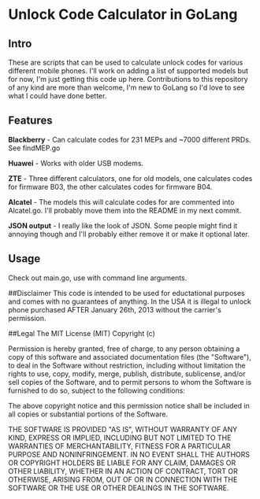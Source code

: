 # Unlock Code Calculator in GoLang #

## Intro 
These are scripts that can be used to calculate unlock codes for various different mobile phones. I'll work on adding a list of supported models but for now, I'm just getting this code up here. Contributions to this repository of any kind are more than welcome, I'm new to GoLang so I'd love to see what I could have done better.


## Features 
**Blackberry** - Can calculate codes for 231 MEPs and ~7000 different PRDs. See findMEP.go

**Huawei** - Works with older USB modems.

**ZTE** - Three different calculators, one for old models, one calculates codes for firmware B03, the other calculates codes for firmware B04.

**Alcatel** - The models this will calculate codes for are commented into Alcatel.go. I'll probably move them into the README in my next commit.

**JSON output** - I really like the look of JSON. Some people might find it annoying though and I'll probably either remove it or make it optional later.

## Usage 
Check out main.go, use with command line arguments.

##Disclaimer
This code is intended to be used for eductational purposes and comes with no guarantees of anything. In the USA it is illegal to unlock phone purchased AFTER January 26th, 2013 without the carrier's permission.

##Legal
The MIT License (MIT)
Copyright (c) <year> <copyright holders>
 
Permission is hereby granted, free of charge, to any person obtaining a copy of this software and associated documentation files (the "Software"), to deal in the Software without restriction, including without limitation the rights to use, copy, modify, merge, publish, distribute, sublicense, and/or sell copies of the Software, and to permit persons to whom the Software is furnished to do so, subject to the following conditions:
 
The above copyright notice and this permission notice shall be included in all copies or substantial portions of the Software.
 
THE SOFTWARE IS PROVIDED "AS IS", WITHOUT WARRANTY OF ANY KIND, EXPRESS OR IMPLIED, INCLUDING BUT NOT LIMITED TO THE WARRANTIES OF MERCHANTABILITY, FITNESS FOR A PARTICULAR PURPOSE AND NONINFRINGEMENT. IN NO EVENT SHALL THE AUTHORS OR COPYRIGHT HOLDERS BE LIABLE FOR ANY CLAIM, DAMAGES OR OTHER LIABILITY, WHETHER IN AN ACTION OF CONTRACT, TORT OR OTHERWISE, ARISING FROM, OUT OF OR IN CONNECTION WITH THE SOFTWARE OR THE USE OR OTHER DEALINGS IN THE SOFTWARE.
